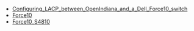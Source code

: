* [Configuring_LACP_between_OpenIndiana_and_a_Dell_Force10_switch](Dell/Configuring_LACP_between_OpenIndiana_and_a_Dell_Force10_switch.md)
* [Force10](Dell/Force10.Reset_password.md)
* [Force10_S4810](Dell/Force10_S4810.Initial_Configuration.md)
